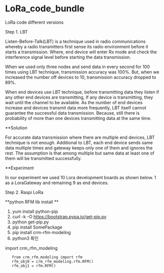 # LoRa_code_bundle
LoRa code different versions



Step 1. LBT

Listen-Before-Talk(LBT) is a technique used in radio communications whereby a radio transmitters first sense its radio environment before it starts a transmission. Where, end device will enter Rx mode and check the interference signal level before starting the data transmission.

When we used only three nodes and send data in every second for 100 times using LBT technique, transmission accuracy was 100%. But, when we increased the number off devices to 10, transmission accuracy dropped to 89%. 

When end devices use LBT technique, before transmitting data they listen if any other end devices are transmitting, If any device is transmitting, they wait until the channel to be available. As the number of end devices increase and devices transmit data more frequently, LBT itself cannot guarantee the successful data transmission. Because, still there is probability of more than one devices transmitting data at the same time. 

**Solution

For accurate data transmission where there are multiple end devices, LBT technique is not enough. Additional to LBT, each end device sends same data multiple times and gateway keeps only one of them and ignores the rest. The assumption is that among multiple but same data at least one of them will be transmitted successfully.

**Experiment

In our experiment we used 10 Lora development boards as shown below. 1 as a LoraGateway and remaining 9 as end devices. 


Step 2. Raspi LoRa

**python RFM lib install
**

1. yum install python-pip
2. curl -k -O https://bootstrap.pypa.io/get-pip.py
3. python get-pip.py
4. pip install SomePackage
5. pip install crm-rfm-modeling
6. python3 확인

import crm_rfm_modeling

       from crm_rfm_modeling import rfm
       rfm_obj0 = crm_rfm_modeling.rfm.RFM()
       rfm_obj1 = rfm.RFM()
